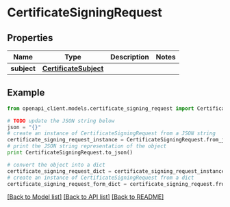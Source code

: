 # CertificateSigningRequest


## Properties

Name | Type | Description | Notes
------------ | ------------- | ------------- | -------------
**subject** | [**CertificateSubject**](CertificateSubject.md) |  | 

## Example

```python
from openapi_client.models.certificate_signing_request import CertificateSigningRequest

# TODO update the JSON string below
json = "{}"
# create an instance of CertificateSigningRequest from a JSON string
certificate_signing_request_instance = CertificateSigningRequest.from_json(json)
# print the JSON string representation of the object
print CertificateSigningRequest.to_json()

# convert the object into a dict
certificate_signing_request_dict = certificate_signing_request_instance.to_dict()
# create an instance of CertificateSigningRequest from a dict
certificate_signing_request_form_dict = certificate_signing_request.from_dict(certificate_signing_request_dict)
```
[[Back to Model list]](../README.md#documentation-for-models) [[Back to API list]](../README.md#documentation-for-api-endpoints) [[Back to README]](../README.md)


